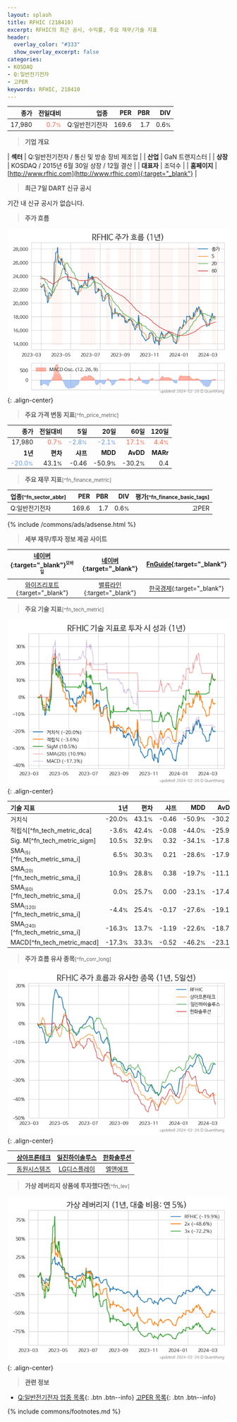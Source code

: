 ```yaml
---
layout: splash
title: RFHIC (218410)
excerpt: RFHIC의 최근 공시, 수익률, 주요 재무/기술 지표
header:
  overlay_color: "#333"
  show_overlay_excerpt: false
categories:
- KOSDAQ
- Q:일반전기전자
- 고PER
keywords: RFHIC, 218410
---
```


| **종가** | **전일대비** | **업종** | **PER** | **PBR** | **DIV** |
| -------: | -----------: | -------: | ------: | ------: | ------: |
| 17,980 | <span style="color: tomato">0.7<small>%</small></span> | Q:일반전기전자 | 169.6 | 1.7 | 0.6<small>%</small> |

<!-- more -->


> **기업 개요**<a id="company"></a>

| <span style="white-space:nowrap;">**섹터**</span> | Q:일반전기전자 / 통신 및 방송 장비 제조업 |
| <span style="white-space:nowrap;">**산업**</span> | GaN 트랜지스터 |
| <span style="white-space:nowrap;">**상장**</span> | KOSDAQ / 2015년 6월 30일 상장 / 12월 결산 |
| <span style="white-space:nowrap;">**대표자**</span> | 조덕수 |
| <span style="white-space:nowrap;">**홈페이지**</span> | [http://www.rfhic.com](http://www.rfhic.com){:target="_blank"} |


> **최근 7일 DART 신규 공시**<a id="dart"></a>

기간 내 신규 공시가 없습니다.


> **주가 흐름**<a id="price"></a>

![218410](/stock/images/218410.png){: .align-center}


> **주요 가격 변동 지표**<small>[^fn_price_metric]</small>

| **종가** | **전일대비** | **5일** | **20일** | **60일** | **120일** |
| -------: | -----------: | ------: | -------: | -------: | --------: |
| 17,980 | <span style="color: tomato">0.7<small>%</small></span> | <span style="color: cornflowerblue">-2.8<small>%</small></span> | <span style="color: cornflowerblue">-2.1<small>%</small></span> | <span style="color: tomato">17.1<small>%</small></span> | <span style="color: tomato">4.4<small>%</small></span> |
| **1년** | **편차** | **샤프** | **MDD** | **AvDD** | **MARr** |
| <span style="color: cornflowerblue">-20.0<small>%</small></span> | 43.1<small>%</small> | -0.46 | -50.9<small>%</small> | -30.2<small>%</small> | 0.4 |


> **주요 재무 지표**<small>[^fn_finance_metric]</small>

| **업종**<small>[^fn_sector_abbr]</small> | **PER** | **PBR** | **DIV** | **평가**<small>[^fn_finance_basic_tags]</small> |
| :--------------------------------------- | ------: | ------: | ------: | ----------------------------------------------: |
| Q:일반전기전자 | 169.6 | 1.7 | 0.6<small>%</small> | 고PER |



{% include /commons/ads/adsense.html %}

> **세부 재무/투자 정보 제공 사이트**

| [네이버](https://m.stock.naver.com/domestic/stock/218410/finance/summary){:target="_blank"}<sup><small>모바일</small></sup> | [네이버](https://finance.naver.com/item/coinfo.naver?code=218410){:target="_blank"} | [FnGuide](https://comp.fnguide.com/SVO2/ASP/SVD_Invest.asp?gicode=A218410&MenuYn=Y){:target="_blank"} |
| :---: | :---: | :---: |
| [와이즈리포트](https://comp.wisereport.co.kr/company/c1040001.aspx?cmp_cd=218410){:target="_blank"} | [밸류라인](https://www.valueline.co.kr/finance/summary/218410){:target="_blank"} | [한국경제](https://markets.hankyung.com/stock/218410/financial-summary){:target="_blank"} |


> **주요 기술 지표**<small>[^fn_tech_metric]</small>


![218410](/stock/images/218410_tech.png){: .align-center}

| **기술 지표** | **1년** | **편차** | **샤프** | **MDD** | **AvDD** |
| :------------ | ------: | -----------: | -------: | ------: | -------: |
| 거치식 | -20.0<small>%</small> | 43.1<small>%</small> | -0.46 | -50.9<small>%</small> | -30.2<small>%</small> |
| 적립식[^fn_tech_metric_dca] | -3.6<small>%</small> | 42.4<small>%</small> | -0.08 | -44.0<small>%</small> | -25.9<small>%</small> |
| Sig. M[^fn_tech_metric_sigm] | 10.5<small>%</small> | 32.9<small>%</small> | 0.32 | -34.1<small>%</small> | -17.8<small>%</small> |
| SMA<small><sub>(5)</sub></small>[^fn_tech_metric_sma_i] | 6.5<small>%</small> | 30.3<small>%</small> | 0.21 | -28.6<small>%</small> | -17.9<small>%</small> |
| SMA<small><sub>(20)</sub></small>[^fn_tech_metric_sma_i] | 10.9<small>%</small> | 28.8<small>%</small> | 0.38 | -19.7<small>%</small> | -11.1<small>%</small> |
| SMA<small><sub>(60)</sub></small>[^fn_tech_metric_sma_i] | 0.0<small>%</small> | 25.7<small>%</small> | 0.00 | -23.1<small>%</small> | -17.4<small>%</small> |
| SMA<small><sub>(120)</sub></small>[^fn_tech_metric_sma_i] | -4.4<small>%</small> | 25.4<small>%</small> | -0.17 | -27.6<small>%</small> | -19.1<small>%</small> |
| SMA<small><sub>(240)</sub></small>[^fn_tech_metric_sma_i] | -16.3<small>%</small> | 13.7<small>%</small> | -1.19 | -22.6<small>%</small> | -18.7<small>%</small> |
| MACD[^fn_tech_metric_macd] | -17.3<small>%</small> | 33.3<small>%</small> | -0.52 | -46.2<small>%</small> | -23.1<small>%</small> |


> **주가 흐름 유사 종목**<a id="corr"></a><small>[^fn_corr_long]</small>

![218410](/stock/images/218410_corr.png){: .align-center}

|       | [상아프론테크](/089980/) | [일진하이솔루스](/271940/) | [한화솔루션](/009830/) |
| :---: | :------------------------------------: | :------------------------------------: | :------------------------------------: |
|       | [동원시스템즈](/014820/) | [LG디스플레이](/034220/) | [엘앤에프](/066970/) |


> **가상 레버리지 상품에 투자했다면**<a id="2x"></a><small>[^fn_lev]</small>

![218410](/stock/images/218410_2x.png){: .align-center}


> **관련 정보**

- [Q:일반전기전자 업종 목록](/stats/sector/kosdaq_업종_일반전기전자_종목/){: .btn .btn--info} [고PER 목록](/fn/fn_high_per/){: .btn .btn--info}

{% include commons/footnotes.md %}